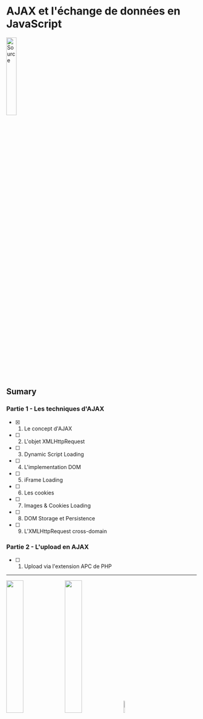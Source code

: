 # AJAX et l'échange de données en JavaScript
[<img src="https://upload.wikimedia.org/wikipedia/fr/0/0d/Logo_OpenClassrooms.png" width=23% alt="Source" title="source">](https://openclassrooms.com/courses/ajax-et-l-echange-de-donnees-en-javascript)

## Sumary
### Partie 1 - Les techniques d'AJAX
- [x] 1. Le concept d'AJAX  
- [ ] 2. L'objet XMLHttpRequest  
- [ ] 3. Dynamic Script Loading
- [ ] 4. L'implementation DOM
- [ ] 5. iFrame Loading
- [ ] 6. Les cookies
- [ ] 7. Images & Cookies Loading
- [ ] 8. DOM Storage et Persistence
- [ ] 9. L'XMLHttpRequest cross-domain

### Partie 2 - L'upload en AJAX  
- [ ] 1. Upload via l'extension APC de PHP  
  
  

-----------
  
<img src="https://upload.wikimedia.org/wikipedia/commons/thumb/a/a1/AJAX_logo_by_gengns.svg/1280px-AJAX_logo_by_gengns.svg.png" width=30%>
<img src="https://upload.wikimedia.org/wikipedia/commons/thumb/d/d3/Logo_jQuery.svg/2000px-Logo_jQuery.svg.png" width=30%>
<img src="https://upload.wikimedia.org/wikipedia/commons/thumb/9/99/Unofficial_JavaScript_logo_2.svg/2000px-Unofficial_JavaScript_logo_2.svg.png" width=9%>

